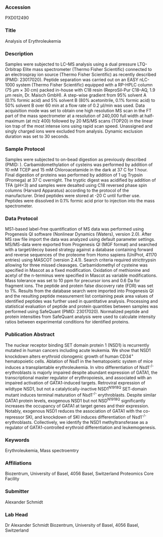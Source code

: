 ### Accession
PXD012490

### Title
Analysis of Erythroleukemia

### Description
Samples were subjected to LC–MS analysis using a dual pressure LTQ-Orbitrap Elite mass spectrometer (Thermo Fisher Scientific) connected to an electrospray ion source (Thermo Fisher Scientific) as recently described (PMID: 23017020). Peptide separation was carried out on an EASY nLC-1000 system (Thermo Fisher Scientific) equipped with a RP-HPLC column (75 μm × 30 cm) packed in-house with C18 resin (ReproSil-Pur C18–AQ, 1.9 μm resin, Dr. Maisch GmbH). A step-wise gradient from 95% solvent A (0.1% formic acid) and 5% solvent B (80% acetonitrile, 0.1% formic acid) to 50% solvent B over 60 min at a flow rate of 0.2 μl/min was used. Data acquisition mode was set to obtain one high resolution MS scan in the FT part of the mass spectrometer at a resolution of 240,000 full width at half-maximum (at m/z 400) followed by 20 MS/MS scans (TOP20) in the linear ion trap of the most intense ions using rapid scan speed. Unassigned and singly charged ions were excluded from analysis. Dynamic exclusion duration was set to 30 seconds.

### Sample Protocol
Samples were subjected to on-bead digestion as previously described (PMID: ). Carbamidomethylation of cysteins was performed by addition of 10 mM TCEP and 15 mM Chloroacetamide in the dark at 37 C for 1 hour. Final digestion of proteins was performed by addition of 1 ug Trypsin (Promega) at 37 C overnight. The tryptic digest was acidified by addition of TFA (pH<3) and samples were desalted using C18 reversed phase spin columns (Harvard Apparatus) according to the protocol of the manufacturer. Dried peptides were stored at -20 C until further use. Peptides were dissolved in 0.1% formic acid prior to injection into the mass spectrometer.

### Data Protocol
MS1-based label-free quantification of MS data was performed using Progenesis QI software (Nonlinear Dynamics (Waters), version 2.0). After MS raw file import the data was analyzed using default parameter settings. MS/MS-data were exported from Progenesis QI (MGF format) and searched with a target/decoy based strategy against a database containing forward and reverse sequences of the proteome from Homo sapiens (UniProt, 41170 entries) using MASCOT (version 2.4.1). Search criteria required stricttrypsin allowing for three missed cleavages. Carbamidomethyl of cysteine was specified in Mascot as a fixed modification. Oxidation of methionine and acetyl of the n-terminus were specified in Mascot as variable modifications. Mass tolerance was set to 10 ppm for precursor ions and 0.6 Da for fragment ions. The peptide and protein false discovery rate (FDR) was set to 1%. Results from the database search were imported into Progenesis QI and the resulting peptide measurement list containing peak area values of identified peptides was further used in quantitative analysis. Processing and statistical evaluation of peptide and protein quantities between samples was performed using SafeQuant (PMID: 23017020). Normalized peptide and protein intensities from SafeQuant analysis were used to calculate intensity ratios between experimental conditions for identified proteins.

### Publication Abstract
The nuclear receptor binding SET domain protein 1 (NSD1) is recurrently mutated in human cancers including acute leukemia. We show that NSD1 knockdown alters erythroid clonogenic growth of human CD34<sup>+</sup> hematopoietic cells. Ablation of Nsd1 in the hematopoietic system of mice induces a transplantable erythroleukemia. In vitro differentiation of Nsd1<sup>-/-</sup> erythroblasts is majorly impaired despite abundant expression of GATA1, the transcriptional master regulator of erythropoiesis, and associated with an impaired activation of GATA1-induced targets. Retroviral expression of wildtype NSD1, but not a catalytically-inactive NSD1<sup>N1918Q</sup> SET-domain mutant induces terminal maturation of Nsd1<sup>-/-</sup> erythroblasts. Despite similar GATA1 protein levels, exogenous NSD1 but not NSD<sup>N1918Q</sup> significantly increases the occupancy of GATA1 at target genes and their expression. Notably, exogenous NSD1 reduces the association of GATA1 with the co-repressor SKI, and knockdown of SKI induces differentiation of Nsd1<sup>-/-</sup> erythroblasts. Collectively, we identify the NSD1 methyltransferase as a regulator of GATA1-controlled erythroid differentiation and leukemogenesis.

### Keywords
Erythroleukemia, Mass spectroemtry

### Affiliations
Biozentrum, University of Basel, 4056 Basel, Switzerland
Proteomics Core Facility

### Submitter
Alexander Schmidt

### Lab Head
Dr Alexander Schmidt
Biozentrum, University of Basel, 4056 Basel, Switzerland


